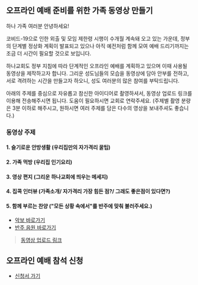 

## 오프라인 예배 준비를 위한 가족 동영상 만들기

하나 가족 여러분 안녕하세요!

코비드-19으로 인한 외출 및 모임 제한령 시행이 수개월 계속돼 오고 있는 가운데, 정부의 단계별 정상화 계획이 발표되고 있으나 아직 예전처럼 함께 모여 예배 드리기까지는 조금 더 시간이 필요할 것으로 보입니다.

하나교회도 정부 지침에 따라 단계적인 오프라인 예배를 계획하고 있으며 이때 사용될 동영상을 제작하고자 합니다. 그리운 성도님들의 모습을 동영상에 담아 안부를 전하고, 서로 격려하는 시간을 만들고자 하오니, 성도 여러분의 많은 참여를 부탁드립니다.

아래의 주제를 중심으로 자유롭고 참신한 아이디어로 촬영하셔서, 동영상 업로드 링크를 이용해 전송해주시면 됩니다. 도움이 필요하시면 교회로 연락주세요.
(주제별 촬영 분량은 3분 이하로 해주시고, 원하시면 여러 주제를 담은 다수의 영상을 보내주셔도 좋습니다.)



### 동영상 주제

#### 1. 슬기로운 안방생활 (우리집만의 자가격리 꿀팁)
#### 2. 가족 먹방 (우리집 인기요리)
#### 3. 영상 편지 (그리운 하나교회에 띄우는 메세지)
#### 4. 집콕 인터뷰 (가족소개/ 자가격리 가장 힘든 점?/ 그래도 좋은점이 있다면?)
#### 5. 함께 부르는 찬양 ("모든 상황 속에서"를 반주에 맞춰 불러주세요.) 
-    [악보 바로가기](https://images.app.goo.gl/teyKwVRmoQisgpiH8)
-    [반주 음원 바로가기](https://youtu.be/A03RbDd5Bi0)

> [동영상 업로드 링크](http://76.169.21.23/wl/?id=riirAdYfb3x0OmgODcZNLCRWT1PWIdU2&mode=regular)



## 오프라인 예배 참석 신청
- [신청서 가기](https://forms.gle/gbqte8MU25nsx6ct9)
